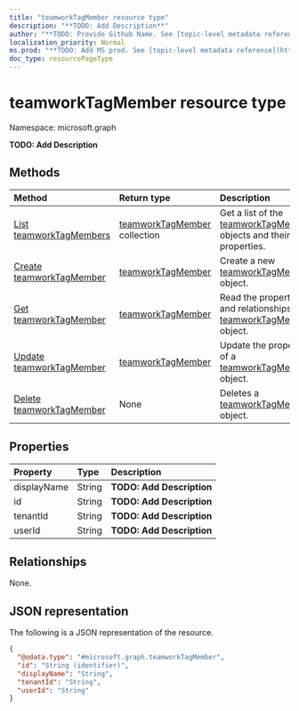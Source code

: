 ```yaml
---
title: "teamworkTagMember resource type"
description: "**TODO: Add Description**"
author: "**TODO: Provide Github Name. See [topic-level metadata reference](https://msgo.azurewebsites.net/add/document/guidelines/metadata.html#topic-level-metadata)**"
localization_priority: Normal
ms.prod: "**TODO: Add MS prod. See [topic-level metadata reference](https://msgo.azurewebsites.net/add/document/guidelines/metadata.html#topic-level-metadata)**"
doc_type: resourcePageType
---
```


# teamworkTagMember resource type

Namespace: microsoft.graph

**TODO: Add Description**

## Methods
|Method|Return type|Description|
|:---|:---|:---|
|[List teamworkTagMembers](../api/teamworktagmember-list.md)|[teamworkTagMember](../resources/teamworktagmember.md) collection|Get a list of the [teamworkTagMember](../resources/teamworktagmember.md) objects and their properties.|
|[Create teamworkTagMember](../api/teamworktagmember-create.md)|[teamworkTagMember](../resources/teamworktagmember.md)|Create a new [teamworkTagMember](../resources/teamworktagmember.md) object.|
|[Get teamworkTagMember](../api/teamworktagmember-get.md)|[teamworkTagMember](../resources/teamworktagmember.md)|Read the properties and relationships of a [teamworkTagMember](../resources/teamworktagmember.md) object.|
|[Update teamworkTagMember](../api/teamworktagmember-update.md)|[teamworkTagMember](../resources/teamworktagmember.md)|Update the properties of a [teamworkTagMember](../resources/teamworktagmember.md) object.|
|[Delete teamworkTagMember](../api/teamworktagmember-delete.md)|None|Deletes a [teamworkTagMember](../resources/teamworktagmember.md) object.|

## Properties
|Property|Type|Description|
|:---|:---|:---|
|displayName|String|**TODO: Add Description**|
|id|String|**TODO: Add Description**|
|tenantId|String|**TODO: Add Description**|
|userId|String|**TODO: Add Description**|

## Relationships
None.

## JSON representation
The following is a JSON representation of the resource.
<!-- {
  "blockType": "resource",
  "keyProperty": "id",
  "@odata.type": "microsoft.graph.teamworkTagMember",
  "baseType": "",
  "openType": false
}
-->
``` json
{
  "@odata.type": "#microsoft.graph.teamworkTagMember",
  "id": "String (identifier)",
  "displayName": "String",
  "tenantId": "String",
  "userId": "String"
}
```

